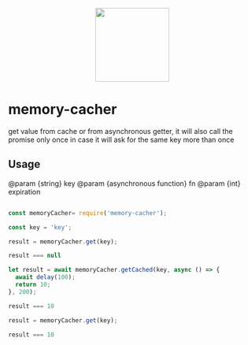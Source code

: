 <p align="center">
  <a href="http://logz.io">
    <img height="150px" src="https://logz.io/wp-content/uploads/2017/06/new-logzio-logo.png">
  </a>
</p>


# memory-cacher
get value from cache or from asynchronous getter,
it will also call the promise only once in case it will ask for the same key more than once
## Usage

@param {string} key
@param {asynchronous function} fn
@param {int} expiration
```javascript

const memoryCacher= require('memory-cacher');

const key = 'key';

result = memoryCacher.get(key);

result === null

let result = await memoryCacher.getCached(key, async () => {
  await delay(100);
  return 10;
}, 200);

result === 10

result = memoryCacher.get(key);

result === 10

```
